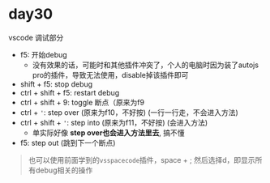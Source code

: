 # day30

vscode 调试部分

- f5: 开始debug
  - 没有效果的话，可能时和其他插件冲突了，个人的电脑时因为装了autojs pro的插件，导致无法使用，disable掉该插件即可
- shift + f5: stop debug
- ctrl + shift + f5: restart debug
- ctrl + shift + 9: toggle 断点（原来为f9
- ctrl + `'`: step over (原来为f10，不好按) (一行一行走，不会进入方法)
- ctrl + shift + `'`: step into (原来为f11，不好按) (会进入方法)
  - 单实际好像 **step over也会进入方法里去**, 搞不懂
- f5: step out (跳到下一个断点)

> 也可以使用前面学到的`vsspacecode`插件，space + ; 然后选择d，即显示所有debug相关的操作